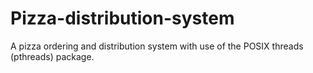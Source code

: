 # Pizza-distribution-system
 A pizza ordering and distribution system with use of the POSIX threads (pthreads) package.
